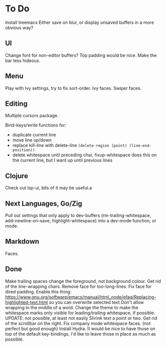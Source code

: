 # To Do
Install treemacs
Either save on blur, or display unsaved buffers in a more obvious way?

## UI
Change font for non-editor buffers?
Top padding would be nice.
Make the bar less hideous.

## Menu
Play with Ivy settings, try to fix sort-order.
Ivy faces.
Swiper faces.

## Editing
Multiple cursors package.

Bind-keys/write functions for:
- duplicate current line
- move line up/down
- replace kill-line with delete-line `(delete-region (point) (line-end-position))`
- delete whitespace until preceding char, fixup-whitespace does this on the current line, but I want up until previous lines

## Clojure
Check out lsp-ui, bits of it may be useful.a

## Next Languages, Go/Zig
Pull out settings that only apply to dev-buffers (rm-trailing-whitespace, add-newline-on-save, highlight-whitespace) into a dev-mode function, or mode.

## Markdown
Faces.

## Done
Make trailing spaces change the foreground, not background colour.
Get rid of the line-wrapping chars.
Remove face for too-long-lines.
Fix face for dired padding.
Enable this thing: https://www.gnu.org/software/emacs/manual/html_node/efaq/Replacing-highlighted-text.html so you can overwrite selected text
Don't allow wrapping in the middle of a word.
Change the theme to make the whitespace marks only visible for leading/trailing whitespace, if possible. UPDATE: not possible, at least not easily
Shrink text a point or two.
Get rid of the scrollbar on the right.
Fix company mode whitespace faces. (not perfect but good enough)
Install Hydra. It would be nice to have those on top of the default key-bindings, I'd like to leave those in place as much as possible.
